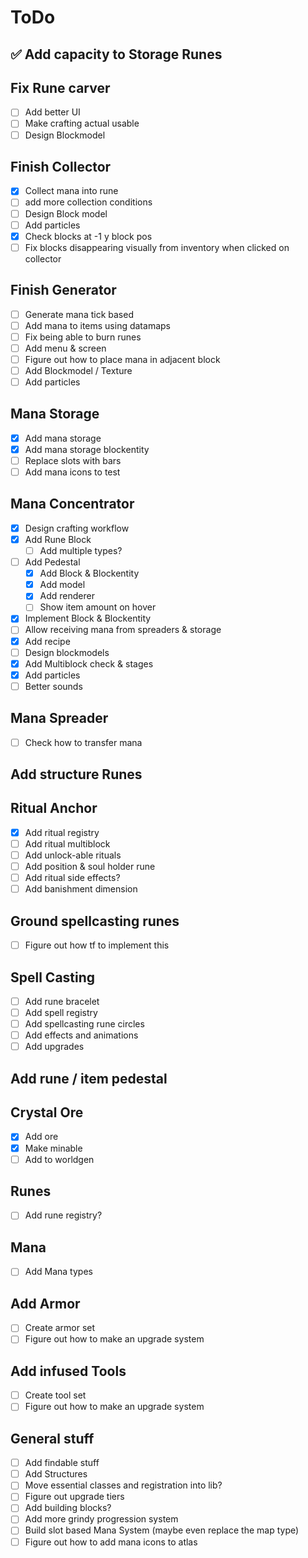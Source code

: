 # ToDo

## ✅ Add capacity to Storage Runes
## Fix Rune carver
* [ ] Add better UI
* [ ] Make crafting actual usable
* [ ] Design Blockmodel 

## Finish Collector
* [X] Collect mana into rune
* [ ] add more collection conditions
* [ ] Design Block model
* [ ] Add particles
* [X] Check blocks at -1 y block pos
* [ ] Fix blocks disappearing visually from inventory when clicked on collector

## Finish Generator
* [ ] Generate mana tick based
* [ ] Add mana to items using datamaps
* [ ] Fix being able to burn runes
* [ ] Add menu & screen
* [ ] Figure out how to place mana in adjacent block
* [ ] Add Blockmodel / Texture
* [ ] Add particles

## Mana Storage
* [X] Add mana storage
* [X] Add mana storage blockentity
* [ ] Replace slots with bars
* [ ] Add mana icons to test
## Mana Concentrator
* [X] Design crafting workflow
* [X] Add Rune Block
    * [ ] Add multiple types?
* [ ] Add Pedestal
  * [X] Add Block & Blockentity
  * [X] Add model
  * [X] Add renderer
  * [ ] Show item amount on hover
* [X] Implement Block & Blockentity
* [ ] Allow receiving mana from spreaders & storage
* [X] Add recipe
* [ ] Design blockmodels
* [X] Add Multiblock check & stages
* [X] Add particles
* [ ] Better sounds

## Mana Spreader
* [ ] Check how to transfer mana
## Add structure Runes
## Ritual Anchor

* [X] Add ritual registry
* [ ] Add ritual multiblock
* [ ] Add unlock-able rituals
* [ ] Add position & soul holder rune
* [ ] Add ritual side effects?
* [ ] Add banishment dimension
  
## Ground spellcasting runes
* [ ] Figure out how tf to implement this

## Spell Casting

* [ ] Add rune bracelet
* [ ] Add spell registry
* [ ] Add spellcasting rune circles
* [ ] Add effects and animations
* [ ] Add upgrades

## Add rune / item pedestal

## Crystal Ore
* [X] Add ore
* [X] Make minable
* [ ] Add to worldgen
## Runes
* [ ] Add rune registry?

## Mana
* [ ] Add Mana types

## Add Armor
* [ ] Create armor set
* [ ] Figure out how to make an upgrade system
## Add infused Tools
* [ ] Create tool set
* [ ] Figure out how to make an upgrade system

## General stuff
* [ ] Add findable stuff
* [ ] Add Structures
* [ ] Move essential classes and registration into lib?
* [ ] Figure out upgrade tiers
* [ ] Add building blocks?
* [ ] Add more grindy progression system
* [ ] Build slot based Mana System (maybe even replace the map type)
* [ ] Figure out how to add mana icons to atlas
